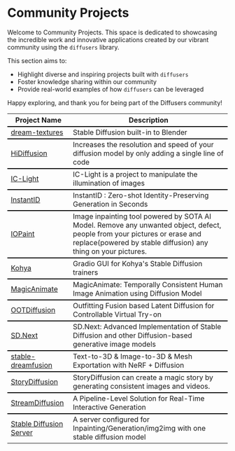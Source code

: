 <!--Copyright 2024 The HuggingFace Team. All rights reserved.

Licensed under the Apache License, Version 2.0 (the "License"); you may not use this file except in compliance with
the License. You may obtain a copy of the License at

http://www.apache.org/licenses/LICENSE-2.0

Unless required by applicable law or agreed to in writing, software distributed under the License is distributed on
an "AS IS" BASIS, WITHOUT WARRANTIES OR CONDITIONS OF ANY KIND, either express or implied. See the License for the
specific language governing permissions and limitations under the License.
-->

# Community Projects

Welcome to Community Projects. This space is dedicated to showcasing the incredible work and innovative applications created by our vibrant community using the `diffusers` library.

This section aims to:

- Highlight diverse and inspiring projects built with `diffusers`
- Foster knowledge sharing within our community
- Provide real-world examples of how `diffusers` can be leveraged

Happy exploring, and thank you for being part of the Diffusers community!

<table>
    <tr>
        <th>Project Name</th>
        <th>Description</th>
    </tr>
  <tr style="border-top: 2px solid black">
    <td><a href="https://github.com/carson-katri/dream-textures"> dream-textures </a></td>
    <td>Stable Diffusion built-in to Blender</td>
  </tr>
  <tr style="border-top: 2px solid black">
    <td><a href="https://github.com/megvii-research/HiDiffusion"> HiDiffusion </a></td>
    <td>Increases the resolution and speed of your diffusion model by only adding a single line of code</td>
  </tr>
  <tr style="border-top: 2px solid black">
    <td><a href="https://github.com/lllyasviel/IC-Light"> IC-Light </a></td>
    <td>IC-Light is a project to manipulate the illumination of images</td>
  </tr>
  <tr style="border-top: 2px solid black">
    <td><a href="https://github.com/InstantID/InstantID"> InstantID </a></td>
    <td>InstantID : Zero-shot Identity-Preserving Generation in Seconds</td>
  </tr>
  <tr style="border-top: 2px solid black">
    <td><a href="https://github.com/Sanster/IOPaint"> IOPaint </a></td>
    <td>Image inpainting tool powered by SOTA AI Model. Remove any unwanted object, defect, people from your pictures or erase and replace(powered by stable diffusion) any thing on your pictures.</td>
  </tr>
  <tr style="border-top: 2px solid black">
    <td><a href="https://github.com/bmaltais/kohya_ss"> Kohya </a></td>
    <td>Gradio GUI for Kohya's Stable Diffusion trainers</td>
  </tr>
  <tr style="border-top: 2px solid black">
    <td><a href="https://github.com/magic-research/magic-animate"> MagicAnimate </a></td>
    <td>MagicAnimate: Temporally Consistent Human Image Animation using Diffusion Model</td>
  </tr>
  <tr style="border-top: 2px solid black">
    <td><a href="https://github.com/levihsu/OOTDiffusion"> OOTDiffusion </a></td>
    <td>Outfitting Fusion based Latent Diffusion for Controllable Virtual Try-on</td>
  </tr>
  <tr style="border-top: 2px solid black">
    <td><a href="https://github.com/vladmandic/automatic"> SD.Next </a></td>
    <td>SD.Next: Advanced Implementation of Stable Diffusion and other Diffusion-based generative image models</td>
  </tr>
  <tr style="border-top: 2px solid black">
    <td><a href="https://github.com/ashawkey/stable-dreamfusion"> stable-dreamfusion </a></td>
    <td>Text-to-3D & Image-to-3D & Mesh Exportation with NeRF + Diffusion</td>
  </tr>
  <tr style="border-top: 2px solid black">
    <td><a href="https://github.com/HVision-NKU/StoryDiffusion"> StoryDiffusion </a></td>
    <td>StoryDiffusion can create a magic story by generating consistent images and videos.</td>
  </tr>
  <tr style="border-top: 2px solid black">
    <td><a href="https://github.com/cumulo-autumn/StreamDiffusion"> StreamDiffusion </a></td>
    <td>A Pipeline-Level Solution for Real-Time Interactive Generation</td>
  </tr>
  <tr style="border-top: 2px solid black">
    <td><a href="https://github.com/Netwrck/stable-diffusion-server"> Stable Diffusion Server </a></td>
    <td>A server configured for Inpainting/Generation/img2img with one stable diffusion model</td>
  </tr>
</table>
